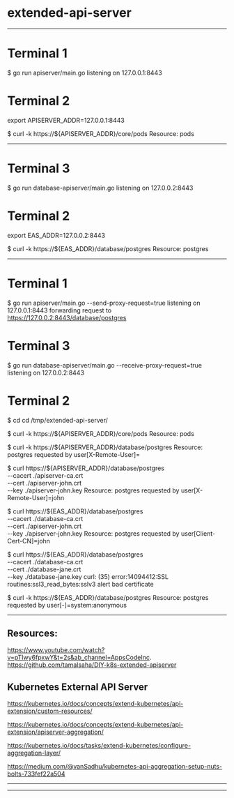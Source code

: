 # extended-api-server


-------------------------------------

# Terminal 1
$ go run apiserver/main.go
listening on 127.0.0.1:8443

# Terminal 2
export APISERVER_ADDR=127.0.0.1:8443

$ curl -k https://${APISERVER_ADDR}/core/pods
Resource: pods

-------------------------------------

# Terminal 3
$ go run database-apiserver/main.go
listening on 127.0.0.2:8443

# Terminal 2
export EAS_ADDR=127.0.0.2:8443

$ curl -k https://${EAS_ADDR}/database/postgres
Resource: postgres


-------------------------------------

# Terminal 1
$ go run apiserver/main.go --send-proxy-request=true
listening on 127.0.0.1:8443
forwarding request to https://127.0.0.2:8443/database/postgres

# Terminal 3
$ go run database-apiserver/main.go --receive-proxy-request=true
listening on 127.0.0.2:8443

# Terminal 2
$ cd cd /tmp/extended-api-server/

$ curl -k https://${APISERVER_ADDR}/core/pods
Resource: pods

$ curl -k https://${APISERVER_ADDR}/database/postgres
Resource: postgres requested by user[X-Remote-User]=

$ curl https://${APISERVER_ADDR}/database/postgres \
--cacert ./apiserver-ca.crt \
--cert ./apiserver-john.crt \
--key ./apiserver-john.key
Resource: postgres requested by user[X-Remote-User]=john

$ curl https://${EAS_ADDR}/database/postgres \
--cacert ./database-ca.crt \
--cert ./apiserver-john.crt \
--key ./apiserver-john.key
Resource: postgres requested by user[Client-Cert-CN]=john

$ curl https://${EAS_ADDR}/database/postgres \
--cacert ./database-ca.crt \
--cert ./database-jane.crt \
--key ./database-jane.key
curl: (35) error:14094412:SSL routines:ssl3_read_bytes:sslv3 alert bad certificate

$ curl -k https://${EAS_ADDR}/database/postgres
Resource: postgres requested by user[-]=system:anonymous

-------------------------------------

## Resources: 
https://www.youtube.com/watch?v=pTIwy6fpxwY&t=2s&ab_channel=AppsCodeInc.
https://github.com/tamalsaha/DIY-k8s-extended-apiserver

## Kubernetes External API Server

https://kubernetes.io/docs/concepts/extend-kubernetes/api-extension/custom-resources/

https://kubernetes.io/docs/concepts/extend-kubernetes/api-extension/apiserver-aggregation/

https://kubernetes.io/docs/tasks/extend-kubernetes/configure-aggregation-layer/

https://medium.com/@vanSadhu/kubernetes-api-aggregation-setup-nuts-bolts-733fef22a504

-------------------------------------


-------------------------------------
